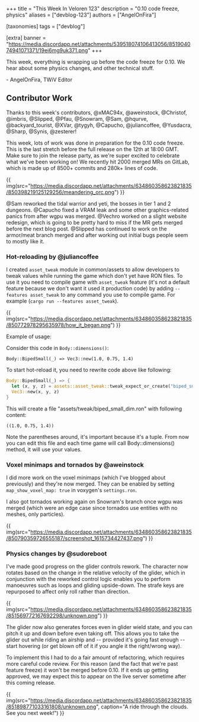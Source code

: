 +++
title = "This Week In Veloren 123"
description = "0.10 code freeze, physics"
aliases = ["devblog-123"]
authors = ["AngelOnFira"]

[taxonomies]
tags = ["devblog"]

[extra]
banner = "https://media.discordapp.net/attachments/539518074106413056/851904074941071371/19ei6mg9uk371.png"
+++

This week, everything is wrapping up before the code freeze for 0.10. We hear
about some physics changes, and other technical stuff.

\- AngelOnFira, TWiV Editor

## Contributor Work

Thanks to this week's contributors, @xMAC94x, @aweinstock, @Christof, @imbris,
@Slipped, @Pfau, @Snowram, @Sam, @hqurve, @backyard_tourist, @XVar, @tygyh,
@Capucho, @juliancoffee, @Yusdacra, @Sharp, @Synis, @zesterer!

This week, lots of work was done in preparation for the 0.10 code freeze. This
is the last stretch before the full release on the 12th at 18:00 GMT. Make sure
to join the release party, as we're super excited to celebrate what we've been
working on! We recently hit 2000 merged MRs on GitLab, which is made up of 8500+
commits and 280k+ lines of code.

{{
  img(src="https://media.discordapp.net/attachments/634860358623821835/850398219125129256/meandering_orc.png")
}}

@Sam reworked the tidal warrior and yeti, the bosses in tier 1 and 2 dungeons.
@Capucho fixed a VRAM leak and some other graphics-related panics from after
wgpu was merged. @Vechro worked on a slight website redesign, which is going to
be pretty hard to miss if the MR gets merged before the next blog post. @Slipped
has continued to work on the armor/meat branch merged and after working out
initial bugs people seem to mostly like it.

### Hot-reloading by @juliancoffee

I created `asset_tweak` module in common/assets to allow developers to tweak
values while running the game which don't yet have RON files. To use it you
need to compile game with `asset_tweak` feature (it's not a default feature
because we don't want it used it production code) by adding `--features asset_tweak` to any command you use to compile game. For example (`cargo run --features asset_tweak`).

{{
  img(src="https://media.discordapp.net/attachments/634860358623821835/850772978295635978/how_it_began.png")
}}

Example of usage:

Consider this code in `Body::dimensions()`:

`Body::BipedSmall(_) => Vec3::new(1.0, 0.75, 1.4)`

To start hot-reload it, you need to rewrite code above like following:

```rs
Body::BipedSmall(_) => {
  let (x, y, z) = assets::asset_tweak::tweak_expect_or_create("biped_small_dim", (1.0, 0.75, 1.4));
  Vec3::new(x, y, z)
}
```

This will create a file "assets/tweak/biped_small_dim.ron" with following
content:

`((1.0, 0.75, 1.4))`

Note the parentheses around, it's important because it's a tuple. From now you
can edit this file and each time game will call Body::dimensions() method, it
will use your values.

### Voxel minimaps and tornados by @aweinstock

I did more work on the voxel minimaps (which I've blogged about previously) and
they're now merged. They can be enabled by setting `map_show_voxel_map: true` in
voxygen's `settings.ron`.

I also got tornados working again on Snowram's branch once wgpu was merged
(which were an edge case since tornados use entities with no meshes, only
particles).

{{
  img(src="https://media.discordapp.net/attachments/634860358623821835/850790359726555187/screenshot_1615734427437.png")
}}

### Physics changes by @sudoreboot

I've made good progress on the glider controls rework. The character now rotates
based on the change in the relative velocity of the glider, which in conjunction
with the reworked control logic enables you to perform manoeuvres such as loops
and gliding upside-down. The strafe keys are repurposed to affect only roll
rather than direction.

{{
  img(src="https://media.discordapp.net/attachments/634860358623821835/851569772167692298/unknown.png")
}}

The glider now also generates forces even in glider wield state, and you can
pitch it up and down before even taking off. This allows you to take the glider
out while riding an airship and -- provided it's going fast enough -- start
hovering (or get blown off of it if you angle it the right/wrong way).

To implement this I had to do a fair amount of refactoring, which requires more
careful code review. For this reason (and the fact that we're past feature
freeze) it won't be merged before 0.10. If it ends up getting approved, we may
expect this to appear on the live server sometime after this coming release.

{{
  img(src="https://media.discordapp.net/attachments/634860358623821835/851898771033161808/unknown.png",
  caption="A ride through the clouds. See you next week!")
}}
